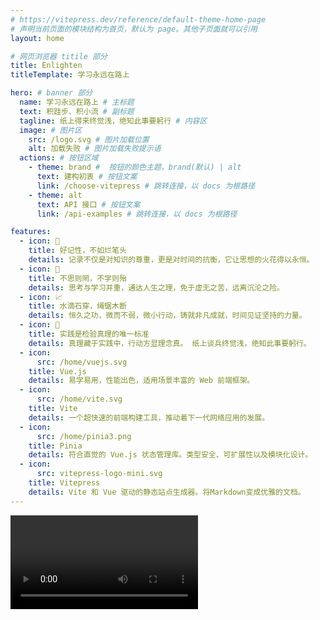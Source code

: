 ```yaml
---
# https://vitepress.dev/reference/default-theme-home-page
# 声明当前页面的模块结构为首页，默认为 page。其他子页面就可以引用
layout: home

# 网页浏览器 titile 部分
title: Enlighten
titleTemplate: 学习永远在路上

hero: # banner 部分
  name: 学习永远在路上 # 主标题
  text: 积跬步、积小流 # 副标题
  tagline: 纸上得来终觉浅，绝知此事要躬行 # 内容区
  image: # 图片区
    src: /logo.svg # 图片加载位置
    alt: 加载失败 # 图片加载失败提示语
  actions: # 按钮区域
    - theme: brand #  按钮的颜色主题，brand(默认) | alt
      text: 建构初衷 # 按钮文案
      link: /choose-vitepress # 跳转连接，以 docs 为根路径
    - theme: alt
      text: API 接口 # 按钮文案
      link: /api-examples # 跳转连接，以 docs 为根路径

features:
  - icon: 📝
    title: 好记性，不如烂笔头
    details: 记录不仅是对知识的尊重，更是对时间的抗衡，它让思想的火花得以永恒。
  - icon: 🤔
    title: 不思则罔，不学则殆
    details: 思考与学习并重，通达人生之理，免于虚无之苦，远离沉沦之险。
  - icon: 📈
    title: 水滴石穿，绳锯木断
    details: 恒久之功，微而不弱，微小行动，铸就非凡成就，时间见证坚持的力量。
  - icon: 🚀
    title: 实践是检验真理的唯一标准
    details: 真理藏于实践中，行动方显理念真。 纸上谈兵终觉浅，绝知此事要躬行。
  - icon:
      src: /home/vuejs.svg
    title: Vue.js
    details: 易学易用，性能出色，适用场景丰富的 Web 前端框架。
  - icon:
      src: /home/vite.svg
    title: Vite
    details: 一个超快速的前端构建工具，推动着下一代网络应用的发展。
  - icon:
      src: /home/pinia3.png
    title: Pinia
    details: 符合直觉的 Vue.js 状态管理库。类型安全、可扩展性以及模块化设计。
  - icon:
      src: vitepress-logo-mini.svg
    title: Vitepress
    details: Vite 和 Vue 驱动的静态站点生成器。将Markdown变成优雅的文档。
---
```


<Video />
